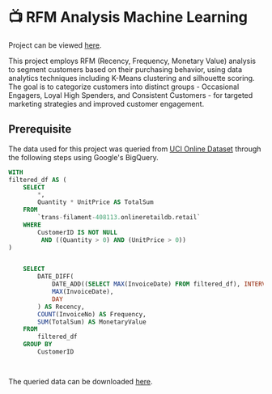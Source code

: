 # :tv:	RFM Analysis Machine Learning

Project can be viewed [here](https://github.com/forgek153/Projects/blob/main/Python/RFM%20Analysis%20ML/RFM%20Clustering%20ML%20Final.ipynb).

This project employs RFM (Recency, Frequency, Monetary Value) analysis to segment customers based on their purchasing behavior, using data analytics techniques including K-Means clustering and silhouette scoring. The goal is to categorize customers into distinct groups - Occasional Engagers, Loyal High Spenders, and Consistent Customers - for targeted marketing strategies and improved customer engagement.


## Prerequisite

The data used for this project was queried from [UCI Online Dataset]( https://archive.ics.uci.edu/dataset/352/online+retail) through the following steps using Google's BigQuery.

```sql
WITH 
filtered_df AS (
    SELECT 
        *, 
        Quantity * UnitPrice AS TotalSum
    FROM 
        `trans-filament-408113.onlineretaildb.retail` 
    WHERE 
        CustomerID IS NOT NULL 
         AND ((Quantity > 0) AND (UnitPrice > 0))
)


    SELECT  
        DATE_DIFF(
            DATE_ADD((SELECT MAX(InvoiceDate) FROM filtered_df), INTERVAL 1 DAY),
            MAX(InvoiceDate),
            DAY
        ) AS Recency,  
        COUNT(InvoiceNo) AS Frequency,
        SUM(TotalSum) AS MonetaryValue
    FROM 
        filtered_df
    GROUP BY 
        CustomerID




```
The queried data can be downloaded [here](https://github.com/forgek153/Projects/files/13715506/rfm.csv).




